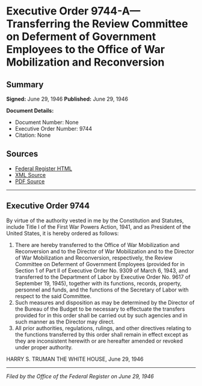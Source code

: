 # Executive Order 9744-A—Transferring the Review Committee on Deferment of Government Employees to the Office of War Mobilization and Reconversion

## Summary

**Signed:** June 29, 1946
**Published:** June 29, 1946

**Document Details:**
- Document Number: None
- Executive Order Number: 9744
- Citation: None

## Sources
- [Federal Register HTML](https://www.presidency.ucsb.edu/documents/executive-order-9744-transferring-the-review-committee-deferment-government-employees-the)
- [XML Source](None)
- [PDF Source](None)

---

## Executive Order 9744

By virtue of the authority vested in me by the Constitution and Statutes, include Title I of the First War Powers Action, 1941, and as President of the United States, it is hereby ordered as follows:
1. There are hereby transferred to the Office of War Mobilization and Reconversion and to the Director of War Mobilization and to the Director of War Mobilization and Reconversion, respectively, the Review Committee on Deferment of Government Employees (provided for in Section 1 of Part II of Executive Order No. 9309 of March 6, 1943, and transferred to the Department of Labor by Executive Order No. 9617 of September 19, 1945), together with its functions, records, property, personnel and funds, and the functions of the Secretary of Labor with respect to the said Committee.
2. Such measures and disposition as may be determined by the Director of the Bureau of the Budget to be necessary to effectuate the transfers provided for in this order shall be carried out by such agencies and in such manner as the Director may direct.
3. All prior authorities, regulations, rulings, and other directives relating to the functions transferred by this order shall remain in effect except as they are inconsistent herewith or are hereafter amended or revoked under proper authority.

HARRY S. TRUMAN
THE WHITE HOUSE,
June 29, 1946

---

*Filed by the Office of the Federal Register on June 29, 1946*
